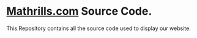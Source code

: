 # [Mathrills.com](https://mathrills.com) Source Code.
This Repository contains all the source code used to display our website.
